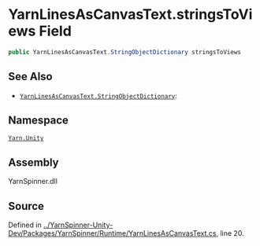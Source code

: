 <!-- This file was generated by a tool. Do not edit this file by hand. -->

# YarnLinesAsCanvasText.stringsToViews Field


```csharp
public YarnLinesAsCanvasText.StringObjectDictionary stringsToViews
```



## See Also
* [`YarnLinesAsCanvasText.StringObjectDictionary`](/api/csharp/yarn.unity/yarnlinesascanvastext.stringobjectdictionary.md): 
## Namespace
[`Yarn.Unity`](/api/csharp/yarn.unity/README.md)

## Assembly
YarnSpinner.dll

## Source
Defined in [../YarnSpinner-Unity-Dev/Packages/YarnSpinner/Runtime/YarnLinesAsCanvasText.cs](https://github.com/YarnSpinnerTool/YarnSpinner-Unity//blob/develop/Runtime/YarnLinesAsCanvasText.cs#L20), line 20.
